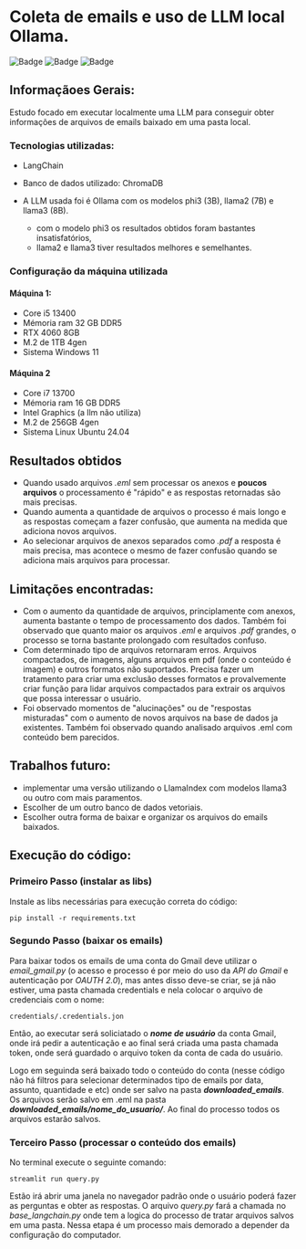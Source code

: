 # Coleta de emails e uso de LLM local Ollama.

![Badge](https://img.shields.io/badge/Status-_Desenvolvimento-yellow)
![Badge](https://img.shields.io/badge/Criado_em-_19/06/2024-gree)
![Badge](https://img.shields.io/badge/Lingugem_-Python-blue)

## Informaçãoes Gerais:
Estudo focado em executar localmente uma LLM para conseguir obter informações de arquivos de emails baixado em uma pasta local.

### Tecnologias utilizadas:
- LangChain

- Banco de dados utilizado: ChromaDB

- A LLM usada foi é Ollama com os modelos phi3 (3B), llama2 (7B) e llama3 (8B).
  - com o modelo phi3 os resultados obtidos foram bastantes insatisfatórios,
  - llama2 e llama3 tiver resultados melhores e semelhantes.

### Configuração da máquina utilizada
#### Máquina 1:
- Core i5 13400 
- Mémoria ram 32 GB DDR5
- RTX 4060 8GB
- M.2 de 1TB 4gen
- Sistema Windows 11
#### Máquina 2
- Core i7 13700
- Mémoria ram 16 GB DDR5
- Intel Graphics (a llm não utiliza)
- M.2 de 256GB 4gen
- Sistema Linux Ubuntu 24.04

## Resultados obtidos
- Quando usado arquivos *.eml* sem processar os anexos e **poucos arquivos** o processamento é "rápido" e as respostas retornadas são mais precisas.
- Quando aumenta a quantidade de arquivos o processo é mais longo e as respostas começam a fazer confusão, que aumenta na medida que adiciona novos arquivos.
- Ao selecionar arquivos de anexos separados como *.pdf* a resposta é mais precisa, mas acontece o mesmo de fazer confusão quando se adiciona mais arquivos para processar.

## Limitações encontradas:
- Com o aumento da quantidade de arquivos, principlamente com anexos, aumenta bastante o tempo de processamento dos dados. Também foi observado que quanto maior os arquivos *.eml* e arquivos *.pdf* grandes, o processo se torna bastante prolongado com resultados confuso.
- Com determinado tipo de arquivos retornaram erros. Arquivos compactados, de imagens, alguns arquivos em pdf (onde o conteúdo é imagem) e outros formatos não suportados. Precisa fazer um tratamento para criar uma exclusão desses formatos e provalvemente criar função para lidar arquivos compactados para extrair os arquivos que possa interessar o usuário.
- Foi observado momentos de "alucinações" ou de "respostas misturadas" com o aumento de novos arquivos na base de dados ja existentes. Também foi observado quando analisado arquivos .eml com conteúdo bem parecidos.

## Trabalhos futuro:
- implementar uma versão utilizando o LlamaIndex com modelos llama3 ou outro com mais paramentos.
- Escolher de um outro banco de dados vetoriais.
- Escolher outra forma de baixar e organizar os arquivos do emails baixados.

## Execução do código:
### Primeiro Passo (instalar as libs)
Instale as libs necessárias para execução correta do código:
```
pip install -r requirements.txt
```

### Segundo Passo (baixar os emails)
Para baixar todos os emails de uma conta do Gmail deve utilizar o *email_gmail.py* (o acesso e processo é por meio do uso da *API do Gmail* e autenticação por *OAUTH 2.0*), mas antes disso deve-se criar, se já não estiver, uma pasta chamada credentials e nela colocar o arquivo de credenciais com o nome: 
```
credentials/.credentials.jon
```

Então, ao executar será soliciatado o ***nome de usuário*** da conta Gmail, onde irá pedir a autenticação e ao final será criada uma pasta chamada token, onde será guardado o arquivo token da conta de cada do usuário.

Logo em seguinda será baixado todo o conteúdo do conta (nesse código não há filtros para selecionar determinados tipo de emails por data, assunto, quantidade e etc) onde ser salvo na pasta ***downloaded_emails***. Os arquivos serão salvo em .eml na pasta ***downloaded_emails/nome_do_usuario/***.
Ao final do processo todos os arquivos estarão salvos.

### Terceiro Passo (processar o conteúdo dos emails)
No terminal execute o seguinte comando: 
```
streamlit run query.py
```
Estão irá abrir uma janela no navegador padrão onde o usuário poderá fazer as perguntas e obter as respostas. O arquivo *query.py* fará a chamada no *base_langchain.py* onde tem a logica do processo de tratar arquivos salvos em uma pasta.
Nessa etapa é um processo mais demorado a depender da configuração do computador.

